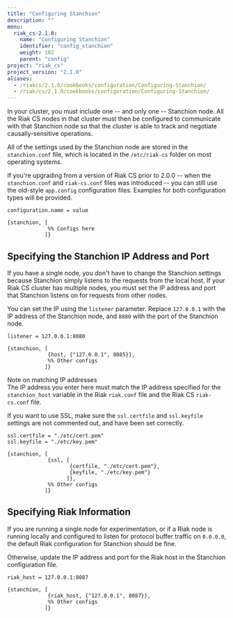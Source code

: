 ```yaml
---
title: "Configuring Stanchion"
description: ""
menu:
  riak_cs-2.1.0:
    name: "Configuring Stanchion"
    identifier: "config_stanchion"
    weight: 102
    parent: "config"
project: "riak_cs"
project_version: "2.1.0"
aliases:
  - /riakcs/2.1.0/cookbooks/configuration/Configuring-Stanchion/
  - /riak/cs/2.1.0/cookbooks/configuration/Configuring-Stanchion/
---
```


In your cluster, you must include one -- and only one -- Stanchion node. All the
Riak CS nodes in that cluster must then be configured to communicate with that
Stanchion node so that the cluster is able to track and negotiate
causally-sensitive operations.

All of the settings used by the Stanchion node are stored in the
`stanchion.conf` file, which is located in the `/etc/riak-cs` folder on most
operating systems.

If you're upgrading from a version of Riak CS prior to 2.0.0 -- when the
`stanchion.conf` and `riak-cs.conf` files was introduced -- you can still use
the old-style `app.config` configuration files. Examples for both configuration
types will be provided.

```stanchionconf
configuration.name = value
```

```appconfig
{stanchion, [
             %% Configs here
            ]}
```

## Specifying the Stanchion IP Address and Port

If you have a single node, you don't have to change the Stanchion settings
because Stanchion simply listens to the requests from the local host. If your
Riak CS cluster has multiple nodes, you must set the IP address and port that
Stanchion listens on for requests from other nodes.

You can set the IP using the `listener` parameter. Replace `127.0.0.1` with the
IP address of the Stanchion node, and `8080` with the port of the Stanchion
node.

```stanchionconf
listener = 127.0.0.1:8080
```

```appconfig
{stanchion, [
             {host, {"127.0.0.1", 8085}},
             %% Other configs
            ]}
```

<div class="note"><div class="title">Note on matching IP addresses</div>
The IP address you enter here must match the IP address specified for the
<code>stanchion_host</code> variable in the Riak <code>riak.conf</code> file and
the Riak CS <code>riak-cs.conf</code> file.
</div>

If you want to use SSL, make sure the `ssl.certfile` and `ssl.keyfile` settings
are not commented out, and have been set correctly.

```stanchionconf
ssl.certfile = "./etc/cert.pem"
ssl.keyfile = "./etc/key.pem"
```

```appconfig
{stanchion, [
             {ssl, [
                    {certfile, "./etc/cert.pem"},
                    {keyfile, "./etc/key.pem"}
                   ]},
             %% Other configs
            ]}
```

## Specifying Riak Information

If you are running a single node for experimentation, or if a Riak node is
running locally and configured to listen for protocol buffer traffic on
`0.0.0.0`, the default Riak configuration for Stanchion should be fine.

Otherwise, update the IP address and port for the Riak host in the Stanchion
configuration file.

```stanchionconf
riak_host = 127.0.0.1:8087
```

```appconfig
{stanchion, [
             {riak_host, {"127.0.0.1", 8087}},
             %% Other configs
            ]}
```

